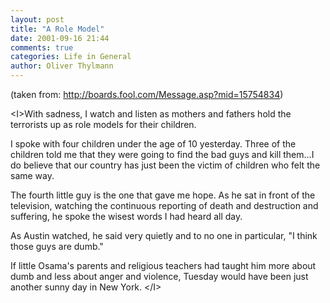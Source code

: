 ```yaml
---
layout: post
title: "A Role Model"
date: 2001-09-16 21:44
comments: true
categories: Life in General
author: Oliver Thylmann
---
```



(taken from: http://boards.fool.com/Message.asp?mid=15754834)

&lt;I&gt;With sadness, I watch and listen as mothers and fathers hold the terrorists up as role models for their children.

I spoke with four children under the age of 10 yesterday. Three of the children told me that they were going to find the bad guys and kill them...I do believe that our country has just been the victim of children who felt the same way.

The fourth little guy is the one that gave me hope. As he sat in front of the television, watching the continuous reporting of death and destruction and suffering, he spoke the wisest words I had heard all day.

As Austin watched, he said very quietly and to no one in particular, &quot;I think those guys are dumb.&quot;

If little Osama's parents and religious teachers had taught him more about dumb and less about anger and violence, Tuesday would have been just another sunny day in New York.
&lt;/I&gt;


